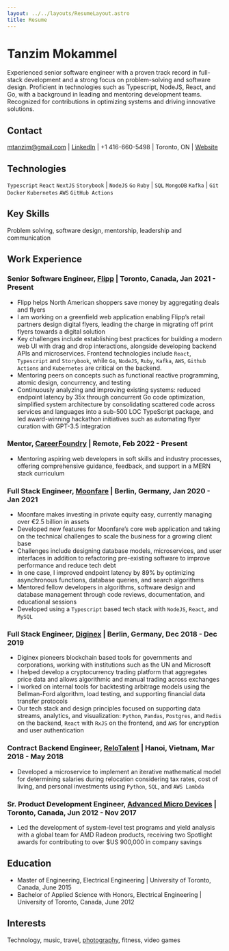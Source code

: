 ```yaml
---
layout: ../../layouts/ResumeLayout.astro
title: Resume
---
```


# Tanzim Mokammel

Experienced senior software engineer with a proven track record in full-stack development and a strong focus on problem-solving and software design. Proficient in technologies such as Typescript, NodeJS, React, and Go, with a background in leading and mentoring development teams. Recognized for contributions in optimizing systems and driving innovative solutions.

## Contact

mtanzim@gmail.com | [LinkedIn](https://www.linkedin.com/in/tanzim-mokammel/) | +1 416-660-5498 | Toronto, ON | [Website](https://www.mtanzim.com)

## Technologies

`Typescript` `React` `NextJS` `Storybook` | `NodeJS` `Go` `Ruby` | `SQL` `MongoDB` `Kafka` | `Git` `Docker` `Kubernetes` `AWS` `GitHub Actions`

## Key Skills

Problem solving, software design, mentorship, leadership and communication

<!-- - **Problem Solving:** Implemented solutions to reduce endpoint latency by 35x through worker pools in Go code.
- **Leadership:** Led a team of engineers in developing system-level test programs, contributing to over $900,000 in company savings.
- **Communication:** Presented innovative solutions in hackathons, and rallied them to production; including automating flyer curation with GPT-3.5 integration.
- **Software Architecture:** Simplified system architecture by reverse engineering 10K+ LOC to a sub-500 LOC TypeScript package.
- **Mentorship:** Successfully mentored peers on full stack development, functional reactive programming, atomic design, concurrency, and testing, and SQL -->

## Work Experience

### Senior Software Engineer, [Flipp](https://flipp.com/home) | Toronto, Canada, Jan 2021 - Present

- Flipp helps North American shoppers save money by aggregating deals and flyers
- I am working on a greenfield web application enabling Flipp’s retail partners design digital flyers, leading the charge in migrating off print flyers towards a digital solution
- Key challenges include establishing best practices for building a modern web UI with drag and drop interactions, alongside developing backend APIs and microservices. Frontend technologies include `React`, `Typescript` and `Storybook`, while `Go`, `NodeJS`, `Ruby`, `Kafka`, `AWS`, `Github Actions` and `Kubernetes` are critical on the backend.
- Mentoring peers on concepts such as functional reactive programming, atomic design, concurrency, and testing
- Continuously analyzing and improving existing systems: reduced endpoint latency by 35x through concurrent Go code optimization, simplified system architecture by consolidating scattered code across services and languages into a sub-500 LOC TypeScript package, and led award-winning hackathon initiatives such as automating flyer curation with GPT-3.5 integration

### Mentor, [CareerFoundry](https://careerfoundry.com/) | Remote, Feb 2022 - Present

- Mentoring aspiring web developers in soft skills and industry processes, offering comprehensive guidance, feedback, and support in a MERN stack curriculum

### Full Stack Engineer, [Moonfare](https://www.moonfare.com/) | Berlin, Germany, Jan 2020 - Jan 2021

- Moonfare makes investing in private equity easy, currently managing over €2.5 billion in assets
- Developed new features for Moonfare’s core web application and taking on the technical challenges to scale the business for a growing client base
- Challenges include designing database models, microservices, and user interfaces in addition to refactoring pre-existing software to improve performance and reduce tech debt
- In one case, I improved endpoint latency by 89% by optimizing asynchronous functions, database queries, and search algorithms
- Mentored fellow developers in algorithms, software design and database management through code reviews, documentation, and educational sessions
- Developed using a `Typescript` based tech stack with `NodeJS`, `React`, and `MySQL`

### Full Stack Engineer, [Diginex](https://www.diginex.com/) | Berlin, Germany, Dec 2018 - Dec 2019

- Diginex pioneers blockchain based tools for governments and corporations, working with institutions such as the UN and Microsoft
- I helped develop a cryptocurrency trading platform that aggregates price data and allows algorithmic and manual trading across exchanges
- I worked on internal tools for backtesting arbitrage models using the Bellman-Ford algorithm, load testing, and supporting financial data transfer protocols
- Our tech stack and design principles focused on supporting data streams, analytics, and visualization: `Python`, `Pandas`, `Postgres`, and `Redis` on the backend, `React` with `RxJS` on the frontend, and `AWS` for encryption and user authentication

### Contract Backend Engineer, [ReloTalent](https://relotalent.com) | Hanoi, Vietnam, Mar 2018 - May 2018

- Developed a microservice to implement an iterative mathematical model for determining salaries during relocation considering tax rates, cost of living, and personal investments using `Python`, `SQL`, and `AWS Lambda`

### Sr. Product Development Engineer, [Advanced Micro Devices](https://amd.com/en) | Toronto, Canada, Jun 2012 - Nov 2017

- Led the development of system-level test programs and yield analysis with a global team for AMD Radeon products, receiving two Spotlight awards for contributing to over $US 900,000 in company savings

## Education

- Master of Engineering, Electrical Engineering | University of Toronto, Canada, June 2015
- Bachelor of Applied Science with Honors, Electrical Engineering | University of Toronto, Canada, June 2012

## Interests

Technology, music, travel, [photography](https://mtanzim.com/play/photography/2023/), fitness, video games
